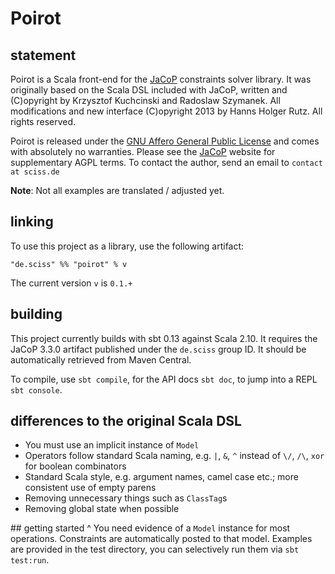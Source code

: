 # Poirot

## statement

Poirot is a Scala front-end for the [JaCoP](https://github.com/Sciss/jacop) constraints solver library. It was
originally based on the Scala DSL included with JaCoP, written and (C)opyright by Krzysztof Kuchcinski and
Radoslaw Szymanek. All modifications and new interface (C)opyright 2013 by Hanns Holger Rutz. All rights reserved.

Poirot is released under the [GNU Affero General Public License](http://github.com/Sciss/Poirot/blob/master/LICENSE)
and comes with absolutely no warranties. Please see the [JaCoP](http://jacop.osolpro.com/index.php?option=com_content&view=article&id=5&Itemid=2)
website for supplementary AGPL terms. To contact the author, send an email to `contact at sciss.de`

__Note__: Not all examples are translated / adjusted yet.

## linking

To use this project as a library, use the following artifact:

    "de.sciss" %% "poirot" % v

The current version `v` is `0.1.+`

## building

This project currently builds with sbt 0.13 against Scala 2.10. It requires the JaCoP 3.3.0 artifact published under
the `de.sciss` group ID. It should be automatically retrieved from Maven Central.

To compile, use `sbt compile`, for the API docs `sbt doc`, to jump into a REPL `sbt console`.

## differences to the original Scala DSL

- You must use an implicit instance of `Model`
- Operators follow standard Scala naming, e.g. `|`, `&`, `^` instead of `\/`, `/\`, `xor` for boolean combinators
- Standard Scala style, e.g. argument names, camel case etc.; more consistent use of empty parens
- Removing unnecessary things such as `ClassTag`s
- Removing global state when possible

## getting started
                            ^
You need evidence of a `Model` instance for most operations. Constraints are automatically posted to that model.
Examples are provided in the test directory, you can selectively run them via `sbt test:run`.